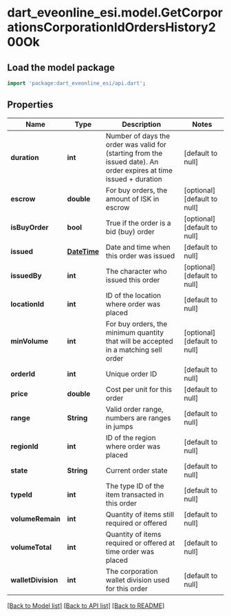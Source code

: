 # dart_eveonline_esi.model.GetCorporationsCorporationIdOrdersHistory200Ok

## Load the model package
```dart
import 'package:dart_eveonline_esi/api.dart';
```

## Properties
Name | Type | Description | Notes
------------ | ------------- | ------------- | -------------
**duration** | **int** | Number of days the order was valid for (starting from the issued date). An order expires at time issued + duration | [default to null]
**escrow** | **double** | For buy orders, the amount of ISK in escrow | [optional] [default to null]
**isBuyOrder** | **bool** | True if the order is a bid (buy) order | [optional] [default to null]
**issued** | [**DateTime**](DateTime.md) | Date and time when this order was issued | [default to null]
**issuedBy** | **int** | The character who issued this order | [optional] [default to null]
**locationId** | **int** | ID of the location where order was placed | [default to null]
**minVolume** | **int** | For buy orders, the minimum quantity that will be accepted in a matching sell order | [optional] [default to null]
**orderId** | **int** | Unique order ID | [default to null]
**price** | **double** | Cost per unit for this order | [default to null]
**range** | **String** | Valid order range, numbers are ranges in jumps | [default to null]
**regionId** | **int** | ID of the region where order was placed | [default to null]
**state** | **String** | Current order state | [default to null]
**typeId** | **int** | The type ID of the item transacted in this order | [default to null]
**volumeRemain** | **int** | Quantity of items still required or offered | [default to null]
**volumeTotal** | **int** | Quantity of items required or offered at time order was placed | [default to null]
**walletDivision** | **int** | The corporation wallet division used for this order | [default to null]

[[Back to Model list]](../README.md#documentation-for-models) [[Back to API list]](../README.md#documentation-for-api-endpoints) [[Back to README]](../README.md)



